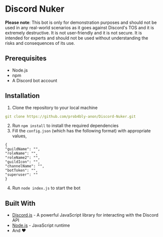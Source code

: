 # Discord Nuker

**Please note**: This bot is only for demonstration purposes and should not be used in any real-world scenarios as it goes against Discord's TOS and it is extremely destructive. It is not user-friendly and it is not secure. It is intended for experts and should not be used without understanding the risks and consequences of its use.

## Prerequisites
- Node.js
- npm
- A Discord bot account

## Installation
1. Clone the repository to your local machine
```yaml
git clone https://github.com/prob4bly-anon/Discord-Nuker.git
```
2. Run `npm install` to install the required dependencies
3. Fill the `config.json` (which has the following format) with appropriate values,
```
{
"guildName": "",
"roleName": "",
"roleName2": "",
"guildIcon": "",
"channelName": "",
"botToken": "",
"superuser": ""
}
```
4. Run `node index.js` to start the bot

## Built With
- [Discord.js](https://discord.js.org/) - A powerful JavaScript library for interacting with the Discord API
- [Node.js](https://nodejs.org/) - JavaScript runtime
- And ❤

